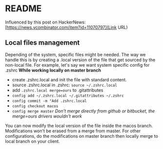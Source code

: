 # README #

Influenced by this post on HackerNews:
[https://news.ycombinator.com/item?id=11070797](Link URL)

## Local files management
Depending of the system, specific files might be needed. The way we handle this is by creating a .local version of the file
that get sourced by the non-local file.
For example, let's say we want system specific config for .zshrc
**While working locally on master branch**
- create .zshrc.local and init the file with standard content.
- source .zshrc.local in .zshrc: ```source ~/.zshrc.local```
- add ``` .zshrc.local merge=ours ``` to .gitattributes
- ```config add ~/.zshrc.local ~/.gitattributes ~/.zshrc```
- ```config commit -m "Add .zshrc.local```
- ```config checkout macos```
- ```config merge master``` _Don't merge directly from github or bitbucket, the merge=ours drivers wouldn't work_

You can now modify the local version of the file inside the macos branch. Modifications won't be erased from a merge from master. For other configurations, do the modifications on master branch then locally merge to local branch on your client.
